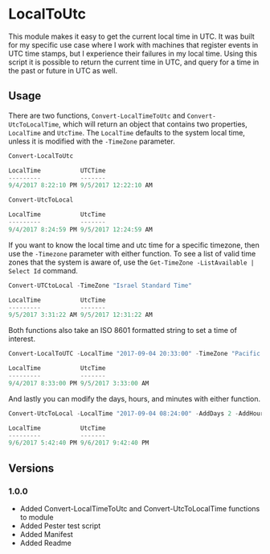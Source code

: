 # LocalToUtc

This module makes it easy to get the current local time in UTC. It was built for my specific use case where
I work with machines that register events in UTC time stamps, but I experience their failures in my local time.
Using this script it is possible to return the current time in UTC, and query for a time in the past or future 
in UTC as well.

## Usage
There are two functions, `Convert-LocalTimeToUtc` and `Convert-UtcToLocalTime`, which will return an object that
contains two properties, `LocalTime` and `UtcTime`. The `LocalTime` defaults to the system local time, unless it is
modified with the `-TimeZone` parameter.

```powershell
Convert-LocalToUtc

LocalTime           UTCTime
---------           -------
9/4/2017 8:22:10 PM 9/5/2017 12:22:10 AM

Convert-UtcToLocal

LocalTime           UtcTime
---------           -------
9/4/2017 8:24:59 PM 9/5/2017 12:24:59 AM
```

If you want to know the local time and utc time for a specific timezone, then use the `-Timezone` parameter with
either function. To see a list of valid time zones that the system is aware of, use the `Get-TimeZone -ListAvailable | Select Id`
command.

```powershell
Convert-UTCtoLocal -TimeZone "Israel Standard Time"

LocalTime           UtcTime
---------           -------
9/5/2017 3:31:22 AM 9/5/2017 12:31:22 AM
```

Both functions also take an ISO 8601 formatted string to set a time of interest.

```powershell
Convert-LocalToUTC -LocalTime "2017-09-04 20:33:00" -TimeZone "Pacific Standard Time"

LocalTime           UtcTime
---------           -------
9/4/2017 8:33:00 PM 9/5/2017 3:33:00 AM
```

And lastly you can modify the days, hours, and minutes with either function.

```powershell
Convert-UtcToLocal -LocalTime "2017-09-04 08:24:00" -AddDays 2 -AddHours -3 -AddMinutes 6 -TimeZone "Eastern Standard Time"

LocalTime           UtcTime
---------           -------
9/6/2017 5:42:40 PM 9/6/2017 9:42:40 PM
```

## Versions

### 1.0.0

* Added Convert-LocalTimeToUtc and Convert-UtcToLocalTime functions to module
* Added Pester test script
* Added Manifest
* Added Readme